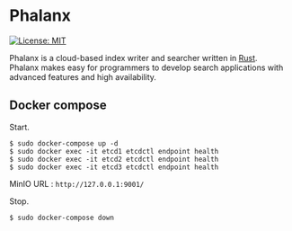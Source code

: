# Phalanx

[![License: MIT](https://img.shields.io/badge/License-MIT-yellow.svg)](https://opensource.org/licenses/MIT)

Phalanx is a cloud-based index writer and searcher written in [Rust](https://www.rust-lang.org/).  
Phalanx makes easy for programmers to develop search applications with advanced features and high availability.

## Docker compose

Start.

```shell script
$ sudo docker-compose up -d
$ sudo docker exec -it etcd1 etcdctl endpoint health
$ sudo docker exec -it etcd2 etcdctl endpoint health
$ sudo docker exec -it etcd3 etcdctl endpoint health
```

MinIO URL : `http://127.0.0.1:9001/`

Stop.

```shell script
$ sudo docker-compose down
```
